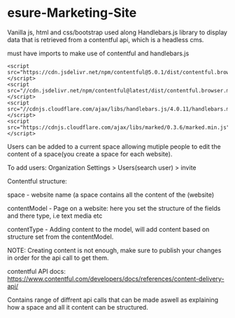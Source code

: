 # esure-Marketing-Site
Vanilla js, html and css/bootstrap used along Handlebars.js library to display data that is retrieved from a contentful api, which is a headless cms. 

must have imports to make use of contentful and handlebars.js
    
    <script src="https://cdn.jsdelivr.net/npm/contentful@5.0.1/dist/contentful.browser.min.js"></script>
    <script src="//cdn.jsdelivr.net/npm/contentful@latest/dist/contentful.browser.min.js"></script>
    <script src="//cdnjs.cloudflare.com/ajax/libs/handlebars.js/4.0.11/handlebars.min.js"></script>
    <script src="https://cdnjs.cloudflare.com/ajax/libs/marked/0.3.6/marked.min.js"></script>
    
    
Users can be added to a current space allowing mutiple people to edit the content of a space(you create a space for each website).


To add users: Organization Settings > Users(search user) > invite
    
 Contentful structure: 
 
 space - website name (a space contains all the content of the (website)
 
 
 contentModel - Page on a website: here you set the structure of the fields and there type, i.e text media etc
 
 
 contentType - Adding content to the model, will add content based on structure set from the contentModel.
 
 
 NOTE: Creating content is not enough, make sure to publish your changes in order for the api call to get them.
 
 
 
 contentful API docs: https://www.contentful.com/developers/docs/references/content-delivery-api/
 
 
 Contains range of diffrent api calls that can be made aswell as explaining how a space and all it content can be structured.
                       
                      
    
    
    
   
    
    
